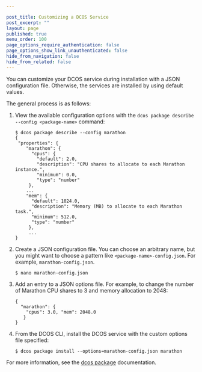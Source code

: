 ```yaml
---

post_title: Customizing a DCOS Service
post_excerpt: ""
layout: page
published: true
menu_order: 100
page_options_require_authentication: false
page_options_show_link_unauthenticated: false
hide_from_navigation: false
hide_from_related: false
---
```

You can customize your DCOS service during installation with a JSON configuration file. Otherwise, the services are installed by using default values.

The general process is as follows:

1.  View the available configuration options with the `dcos package describe --config <package-name>` command:

        $ dcos package describe --config marathon
        {
         "properties": {
            "marathon": {
              "cpus": {
                "default": 2.0,
                "description": "CPU shares to allocate to each Marathon instance.",
                "minimum": 0.0,
                "type": "number"
             },
            ...
            "mem": {
              "default": 1024.0,
              "description": "Memory (MB) to allocate to each Marathon task.",
              "minimum": 512.0,
              "type": "number"
             },
             ...
        }


2.  Create a JSON configuration file. You can choose an arbitrary name, but you might want to choose a pattern like `<package-name>-config.json`. For example, `marathon-config.json`.

        $ nano marathon-config.json


3.  Add an entry to a JSON options file. For example, to change the number of Marathon CPU shares to 3 and memory allocation to 2048:

        {
          "marathon": {
            "cpus": 3.0, "mem": 2048.0
           }
        }


4.  From the DCOS CLI, install the DCOS service with the custom options file specified:

        $ dcos package install --options=marathon-config.json marathon


For more information, see the [dcos package][1] documentation.

 [1]: ../administration/introcli/command-reference/#scrollNav-4